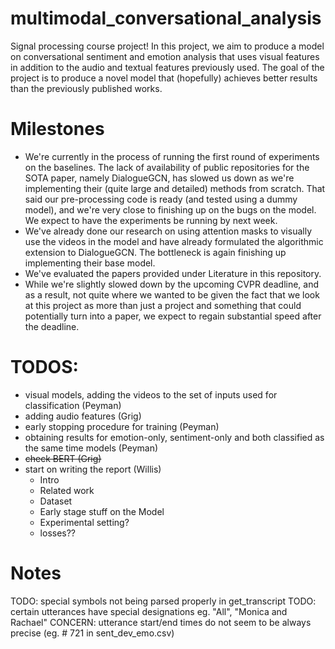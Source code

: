 # multimodal_conversational_analysis
Signal processing course project! In this project, we aim to produce a model on conversational sentiment and emotion analysis that uses visual features in addition to the audio and textual features previously used. The goal of the project is to produce a novel model that (hopefully) achieves better results than the previously published works.

# Milestones
- We're currently in the process of running the first round of experiments on the baselines. The lack of availability of public repositories for the SOTA paper, namely DialogueGCN, has slowed us down as we're implementing their (quite large and detailed) methods from scratch. That said our pre-processing code is ready (and tested using a dummy model), and we're very close to finishing up on the bugs on the model. We expect to have the experiments be running by next week.
- We've already done our research on using attention masks to visually use the videos in the model and have already formulated the algorithmic extension to DialogueGCN. The bottleneck is again finishing up implementing their base model.
- We've evaluated the papers provided under Literature in this repository.
- While we're slightly slowed down by the upcoming CVPR deadline, and as a result, not quite where we wanted to be given the fact that we look at this project as more than just a project and something that could potentially turn into a paper, we expect to regain substantial speed after the deadline.

# TODOS:
- visual models, adding the videos to the set of inputs used for classification (Peyman)
- adding audio features (Grig)
- early stopping procedure for training (Peyman)
- obtaining results for emotion-only, sentiment-only and both classified as the same time models (Peyman)
- ~~check BERT (Grig)~~
- start on writing the report (Willis)
  - Intro
  - Related work
  - Dataset
  - Early stage stuff on the Model
  - Experimental setting?
  - losses??

# Notes
TODO: special symbols not being parsed properly in get_transcript
TODO: certain utterances have special designations eg. "All", "Monica and Rachael"
CONCERN: utterance start/end times do not seem to be always precise (eg. # 721 in sent_dev_emo.csv)
